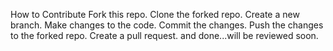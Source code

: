 How to Contribute
Fork this repo.
Clone the forked repo.
Create a new branch.
Make changes to the code.
Commit the changes.
Push the changes to the forked repo.
Create a pull request.
and done...will be reviewed soon.
